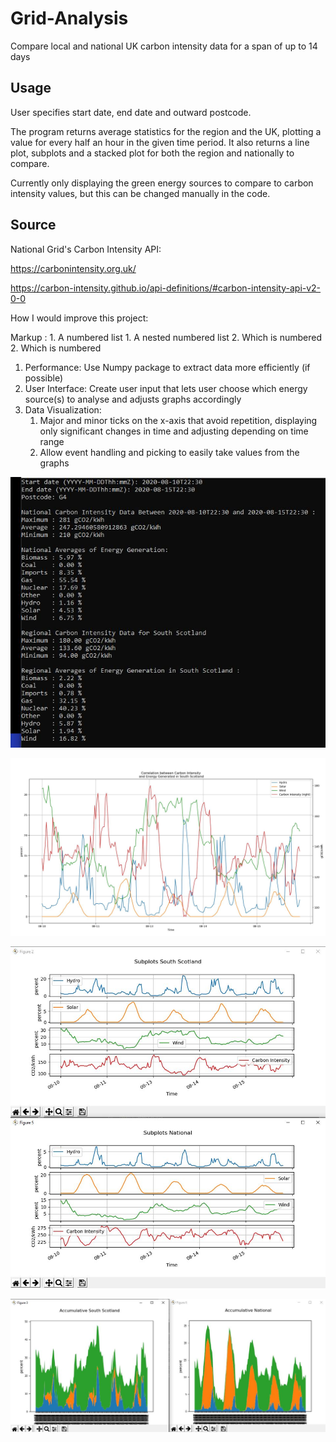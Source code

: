 # Grid-Analysis

Compare local and national UK carbon intensity data for a span of up to 14 days

## Usage
User specifies start date, end date and outward postcode. 

The program returns average statistics for the region and the UK, plotting a value for every half an hour in the given time period. It also returns a line plot, subplots and a stacked plot for both the region and nationally to compare. 

Currently only displaying the green energy sources to compare to carbon intensity values, but this can be changed manually in the code.

## Source

National Grid's Carbon Intensity API:

https://carbonintensity.org.uk/

https://carbon-intensity.github.io/api-definitions/#carbon-intensity-api-v2-0-0

How I would improve this project:


 Markup : 1. A numbered list
          1. A nested numbered list
              2. Which is numbered
          2. Which is numbered
          
1. Performance: Use Numpy package to extract data more efficiently (if possible)
2. User Interface: Create user input that lets user choose which energy source(s) to analyse and adjusts graphs accordingly
3. Data Visualization:
    1. Major and minor ticks on the x-axis that avoid repetition, displaying only significant changes in time and adjusting depending on time range
    2. Allow event handling and picking to easily take values from the graphs

![](/images/Statistics.JPG)

![](/images/main.JPG)

![](/images/subplots.JPG)

![](/images/stackedplots.JPG)
